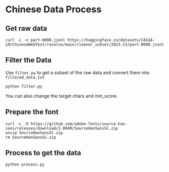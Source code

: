 # Chinese Data Process

## Get raw data

```shell
curl -L -o part-0000.jsonl https://huggingface.co/datasets/CASIA-LM/ChineseWebText/resolve/main/cleaner_subset/2023-23/part-0000.jsonl
```

## Filter the Data

Use `filter.py` to get a subset of the raw data and convert them into `filtered_data.txt`

```shell
python filter.py
```

You can also change the target chars and min_score.

## Prepare the font

```shell
curl -L -O https://github.com/adobe-fonts/source-han-sans/releases/download/2.004R/SourceHanSansSC.zip
unzip SourceHanSansSC.zip
rm SourceHanSansSC.zip
```

## Process to get the data

```shell
python process.py
```